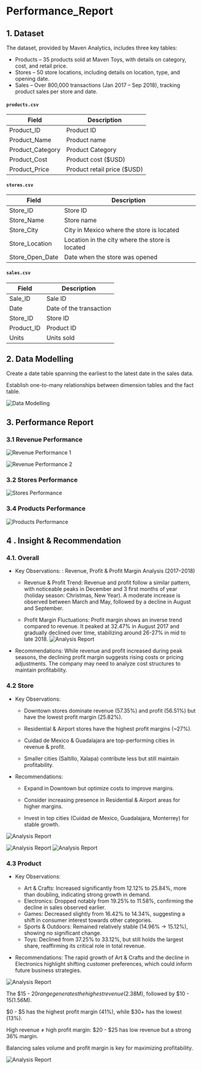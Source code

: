 # Performance_Report


## 1. Dataset
The dataset, provided by Maven Analytics, includes three key tables:

- Products – 35 products sold at Maven Toys, with details on category, cost, and retail price.
- Stores – 50 store locations, including details on location, type, and opening date.
- Sales – Over 800,000 transactions (Jan 2017 – Sep 2018), tracking product sales per store and date.


#### `products.csv`
|**Field**|**Description**|
|-|-|
|Product_ID|Product ID|
|Product_Name|Product name|
|Product_Category|Product Category|
|Product_Cost|Product cost ($USD)|
|Product_Price|Product retail price ($USD)|

#### `stores.csv`
|**Field**|**Description**|
|-|-|
|Store_ID|Store ID|
|Store_Name|Store name|
|Store_City|City in Mexico where the store is located|
|Store_Location|Location in the city where the store is located|
|Store_Open_Date|Date when the store was opened|

#### `sales.csv`
|**Field**|**Description**|
|-|-|
|Sale_ID|Sale ID|
|Date|Date of the transaction|
|Store_ID|Store ID|
|Product_ID|Product ID|
|Units|Units sold|


## 2. Data Modelling
Create a date table spanning the earliest to the latest date in the sales data.

Establish one-to-many relationships between dimension tables and the fact table.

![Data Modelling](https://github.com/mydg13/Performance_Report/blob/main/image/image_report0.png)

## 3. Performance Report

### 3.1 Revenue Performance

![Revenue Performance 1](https://github.com/mydg13/Performance_Report/blob/main/image/image_report1.png)

![Revenue Performance 2](https://github.com/mydg13/Performance_Report/blob/main/image/image_report2.png)


### 3.2 Stores Performance

![Stores Performance](https://github.com/mydg13/Performance_Report/blob/main/image/image_report3.png)

### 3.4 Products Performance

![Products Performance](https://github.com/mydg13/Performance_Report/blob/main/image/image_report4.png)


## 4 . Insight & Recommendation 

### 4.1. Overall 
- Key Observations: : Revenue, Profit & Profit Margin Analysis (2017–2018)
  
     - Revenue & Profit Trend: Revenue and profit follow a similar pattern, with noticeable peaks in December and 3 first months of year (holiday season: Christmas, New Year). A moderate increase is observed between March and May, followed by a decline in August and September.
  
     - Profit Margin Fluctuations: Profit margin shows an inverse trend compared to revenue. It peaked at 32.47% in August 2017 and gradually declined over time, stabilizing around 26-27% in mid to late 2018.
![Analysis Report](https://github.com/mydg13/Performance_Report/blob/main/image/image_analysis1.png)

- Recommendations: While revenue and profit increased during peak seasons, the declining profit margin suggests rising costs or pricing adjustments. The company may need to analyze cost structures to maintain profitability.


### 4.2 Store 
- Key Observations:

     - Downtown stores dominate revenue (57.35%) and profit (56.51%) but have the lowest profit margin (25.82%).
  
     - Residential & Airport stores have the highest profit margins (~27%).
  
     - Cuidad de Mexico & Guadalajara are top-performing cities in revenue & profit.
  
     - Smaller cities (Saltillo, Xalapa) contribute less but still maintain profitability.

- Recommendations:
     - Expand in Downtown but optimize costs to improve margins.

     - Consider increasing presence in Residential & Airport areas for higher margins.

     - Invest in top cities (Cuidad de Mexico, Guadalajara, Monterrey) for stable growth.

![Analysis Report](https://github.com/mydg13/Performance_Report/blob/main/image/image_analysis2.png)



![Analysis Report](https://github.com/mydg13/Performance_Report/blob/main/image/image_analysis4.png)
![Analysis Report](https://github.com/mydg13/Performance_Report/blob/main/image/image_analysis5.png)

### 4.3 Product 

- Key Observations:

     - Art & Crafts: Increased significantly from 12.12% to 25.84%, more than doubling, indicating strong growth in demand.
     - Electronics: Dropped notably from 19.25% to 11.58%, confirming the decline in sales observed earlier.
     - Games: Decreased slightly from 16.42% to 14.34%, suggesting a shift in consumer interest towards other categories.
     - Sports & Outdoors: Remained relatively stable (14.96% → 15.12%), showing no significant change.
     - Toys: Declined from 37.25% to 33.12%, but still holds the largest share, reaffirming its critical role in total revenue.

- Recommendations: The rapid growth of Art & Crafts and the decline in Electronics highlight shifting customer preferences, which could inform future business strategies.

![Analysis Report](https://github.com/mydg13/Performance_Report/blob/main/image/image_analysis6.png)

The $15 - $20 range generates the highest revenue ($2.38M), followed by $10 - $15 ($1.56M).

$0 - $5 has the highest profit margin (41%), while $30+ has the lowest (13%).

High revenue ≠ high profit margin: $20 - $25 has low revenue but a strong 36% margin.

Balancing sales volume and profit margin is key for maximizing profitability.

![Analysis Report](https://github.com/mydg13/Performance_Report/blob/main/image/image_analysis7.png)






